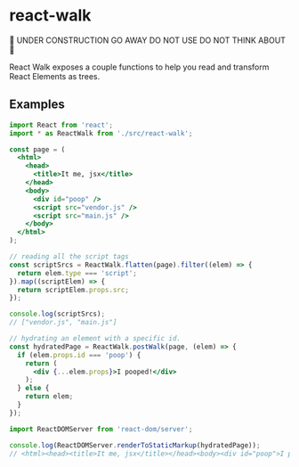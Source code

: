 # react-walk
🚨  UNDER CONSTRUCTION GO AWAY DO NOT USE DO NOT THINK ABOUT 🚨

React Walk exposes a couple functions to help you read and transform React Elements as trees.

## Examples
```jsx
import React from 'react';
import * as ReactWalk from './src/react-walk';

const page = (
  <html>
    <head>
      <title>It me, jsx</title>
    </head>
    <body>
      <div id="poop" />
      <script src="vendor.js" />
      <script src="main.js" />
    </body>
  </html>
);

// reading all the script tags
const scriptSrcs = ReactWalk.flatten(page).filter((elem) => {
  return elem.type === 'script';
}).map((scriptElem) => {
  return scriptElem.props.src;
});

console.log(scriptSrcs);
// ["vendor.js", "main.js"]

// hydrating an element with a specific id.
const hydratedPage = ReactWalk.postWalk(page, (elem) => {
  if (elem.props.id === 'poop') {
    return (
      <div {...elem.props}>I pooped!</div>
    );
  } else {
    return elem;
  }
});

import ReactDOMServer from 'react-dom/server';

console.log(ReactDOMServer.renderToStaticMarkup(hydratedPage));
// <html><head><title>It me, jsx</title></head><body><div id="poop">I pooped!</div></body></html>
```
